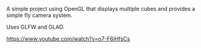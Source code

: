 A simple project using OpenGL that displays multiple cubes and provides a simple fly camera system.

Uses GLFW and GLAD.

https://www.youtube.com/watch?v=o7-F6iHfsCs

